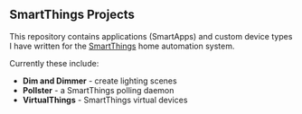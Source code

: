 ## SmartThings Projects

This repository contains applications (SmartApps) and custom device types I
have written for the [SmartThings](http://fbuy.me/bb9pe) home
automation system.

Currently these include:

* __Dim and Dimmer__ - create lighting scenes
* __Pollster__ - a SmartThings polling daemon
* __VirtualThings__ - SmartThings virtual devices
